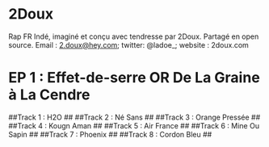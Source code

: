 # 2Doux #
Rap FR Indé, imaginé et conçu avec tendresse par 2Doux. Partagé en open source.
Email : 2.doux@hey.com; twitter: @ladoe_; website : 2doux.com

# EP 1 : Effet-de-serre OR De La Graine à La Cendre #

##Track 1 : H2O ##
##Track 2 : Né Sans ##
##Track 3 : Orange Pressée  ##
##Track 4 : Kougn Aman ##
##Track 5 : Air France ##
##Track 6 : Mine Ou Sapin ##
##Track 7 : Phoenix ##
##Track 8 : Cordon Bleu ##
